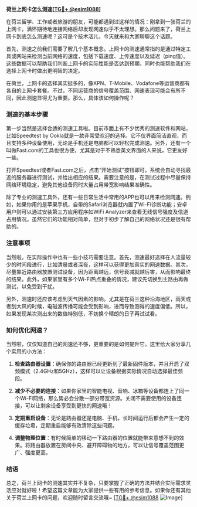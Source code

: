 **荷兰上网卡怎么测速[[TG💪+ @esim1088](https://t.me/s/esim1088)]**

在荷兰留学、工作或者旅游的朋友，可能都遇到过这样的情况：刚拿到一张荷兰的上网卡，满怀期待地连接网络后却发现网速似乎不太理想。那么问题来了，荷兰上网卡到底怎么测速呢？这可是个技术活儿，今天就来和大家聊聊这个话题。

首先，测速之前我们需要了解几个基本概念。上网卡的测速通常指的是通过特定工具或网站来检测当前网络的速度，包括下载速度、上传速度以及延迟（ping值）。这些数据可以帮助我们判断上网卡的实际性能是否达到预期，同时也能帮助我们在选择上网卡时做出更明智的决定。

在荷兰，上网卡的选择其实挺多的，像KPN、T-Mobile、Vodafone等运营商都有各自的上网卡套餐。不过，不同运营商的信号覆盖范围、网速表现可能会有所不同，因此测速显得尤为重要。那么，具体该如何操作呢？

### 测速的基本步骤

第一步当然是选择合适的测速工具啦。目前市面上有不少优秀的测速软件和网站，比如Speedtest by Ookla就是一款非常受欢迎的选择。它不仅界面简洁直观，而且支持多种设备使用，无论是手机还是电脑都可以轻松完成测速。另外，还有一个叫做Fast.com的工具也很方便，尤其是对于不熟悉英文界面的人来说，它更友好一些。

打开Speedtest或者Fast.com之后，点击“开始测试”按钮即可。系统会自动寻找最近的服务器进行测试，并给出相应的结果。需要注意的是，在测试过程中尽量保持网络环境稳定，避免其他设备同时大量占用带宽影响结果准确性。

除了专业的测速工具外，还有一些日常生活中常用的APP也可以用来检测网速。例如，如果你用的是苹果手机，自带的Safari浏览器就内置了Wi-Fi诊断功能；安卓用户则可以通过安装第三方应用程序如WiFi Analyzer来查看无线信号强度及信道占用情况。虽然它们的功能相对简单，但对于初步了解自己的网络状况还是很有帮助的。

### 注意事项

当然啦，在实际操作中也有一些小技巧需要注意。首先，测速最好选择在人流量较少的时间段进行，比如清晨或者深夜，这样可以获得更加真实的网速数据。其次，尽量靠近路由器放置测试设备，因为距离越远，信号衰减就越厉害，从而影响最终的结果。此外，如果家里有多个Wi-Fi热点重叠的情况，建议先切换到主路由再做测试，以免受到干扰。

另外，测速时还应该考虑到天气因素的影响。尤其是在荷兰这种沿海地区，雨天或者刮大风的时候，电磁波传播可能会受到影响，进而导致测得的速度偏低。所以，如果发现某次测出来的数值特别低，不妨换个晴朗的日子再试试看。

### 如何优化网速？

当然啦，仅仅知道自己的网速还不够，更重要的是如何提升它。这里给大家分享几个实用的小方法：

1. **检查路由器设置**：确保你的路由器已经更新到了最新固件版本，并且开启了双频模式（2.4GHz和5GHz），这样可以让设备根据实际情况自动选择最佳频段。
   
2. **减少不必要的连接**：如果你家里的智能电视、音响、冰箱等设备都连上了同一个Wi-Fi网络，那么势必会分散一部分带宽资源。关闭不需要使用的设备连接，可以让剩余设备享受到更快的网速哦！

3. **定期重启设备**：无论是路由器还是电脑、手机，长时间运行后都会产生一定的缓存垃圾，定期重启能够有效清除这些问题。

4. **调整物理位置**：有时候简单的移动一下路由器的位置就能带来意想不到的效果。将路由器放置在房间中央、避开障碍物的地方，可以让信号覆盖范围更广、强度更高。

### 结语

总之，荷兰上网卡的测速其实并不复杂，只要掌握了正确的方法并结合实际需求灵活应对就好啦！希望这篇文章能为大家提供一些有用的参考信息。如果你还有其他关于荷兰上网卡的问题，欢迎随时留言交流哦~ [[TG💪+ @esim1088](https://t.me/s/esim1088) ![Image](https://i.postimg.cc/4NQfJmqS/Snipaste-2025-05-13-00-14-12.png)]